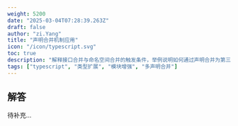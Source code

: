 ```yaml
---
weight: 5200
date: "2025-03-04T07:28:39.263Z"
draft: false
author: "zi.Yang"
title: "声明合并机制应用"
icon: "/icon/typescript.svg"
toc: true
description: "解释接口合并与命名空间合并的触发条件，举例说明如何通过声明合并为第三方库（如Vue插件）扩展自定义属性类型。"
tags: ["typescript", "类型扩展", "模块增强", "多声明合并"]
---
```


## 解答

待补充...
